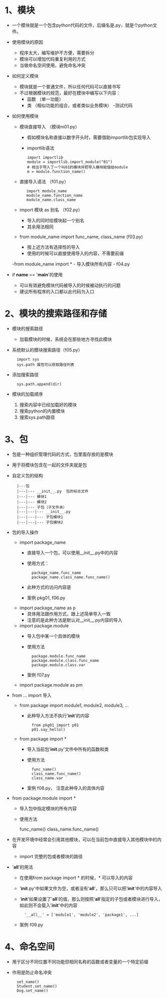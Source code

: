 # 1、模块
- 一个模块就是一个包含python代码的文件，后缀名是.py，就是个python文件。
- 使用模块的原因
    - 程序太大，编写维护不方便，需要拆分
    - 模块可以增加代码重复利用的方式
    - 当做命名空间使用，避免命名冲突
- 如何定义模块
    - 模块就是一个普通文件，所以任何代码可以直接书写
    - 不过根据模块的规范，最好在模块中编写以下内容：
        - 函数 （单一功能）
        - 类 （相似功能的组合，或者类似业务模块）
        -测试代码
- 如何使用模块
    - 模块直接导入 （模块m01.py）
        - 假如模块名称直接以数字开头时，需要借助importlib包实现导入
        - importlib语法
            
              import importlib
              module = importlib.import_module("01")  
              # 相当于导入了一个叫01的模块并把导入模块赋值给module
              m = module.function_name()
    
    - 直接导入语法 （f01.py）
    
             import module_name
             module_name.function_name
             module_name.class_name
            
    - import 模块 as 别名 （f02.py）
        - 导入的同时给模块起一个别名
        - 其余用法相同
    
    - from module_name import func_name, class_name (f03.py)
        - 按上述方法有选择性的导入
        - 使用的时候可以直接使用导入的内容，不需要前缀
        
    -from module_name import *
        - 导入模块所有内容
        - f04.py
    
- if __name__ == '__main__'的使用
    - 可以有效避免模块代码被导入的时候被动执行的问题
    - 建议所有程序的入口都以此代码为入口

# 2、模块的搜索路径和存储
- 模块的搜索路径
    - 加载模块的时候，系统会在那些地方寻找此模块
- 系统默认的模块搜索路径（f05.py）
    
        import sys
        sys.path 属性可以获取路径列表
- 添加搜索路径

        sys.path.append(dir)
- 模块的加载顺序
    1. 搜索内容中已经加载好的模块
    2. 搜索python的内置模块
    3. 搜索sys.path路径
    
# 3、包
- 包是一种组织管理代码的方式，包里面存放的是模块
- 用于将模块包含在一起的文件夹就是包
- 自定义包的结构

        |---包
        |---|--- __init__.py  包的标志文件
        |---|--- 模块1
        |---|--- 模块2
        |---|--- 子包（子文件夹）
        |---|---|--- __init__.py
        |---|---|--- 子包模块1
        |---|---|--- 子包模块2
        
- 包的导入操作
    - import package_name
        - 直接导入一个包，可以使用__init__.py中的内容
        - 使用方式：
        
                package_name.func_name
                package_name.class_name.func_name()
        - 此种方式的访问内容是
        - 案例 pkg01, f06.py
    - import package_name as p
        - 具体用法跟作用方式，跟上述简单导入一致
        - 注意的是此种方法是默认对__init__.py内容的导入
    - import package.module
        - 导入包中某一个具体的模块
        - 使用方法
        
                package.module.func_name
                package.module.class.func_name
                package.module.class.var
        - 案例 f07.py
    - import package.module as pm

- from ... import 导入
    - from package import module1, module2, module3, ...
        - 此种导入方法不执行'__init__'的内容
    
                from pkg01 import p01
                p01.say_hello()
    - from package import *
        - 导入当前包'__init__.py'文件中所有的函数和类
        - 使用方法
                
                func_name()
                class_name.func_name()
                class_name.var
        - 案例 f08.py， 注意此种导入的具体内容
    
- from package.module import *
    - 导入包中指定模块的所有内容
    - 使用方法
    
        func_name()
        class_name.func_name()
        
- 在开发环境中经常会引用其他模块，可以在当前包中直接导入其他模块中的内容
    - import 完整的包或者模块的路径
    
- '__all__'的用法
    - 在使用from package import * 的时候，* 可以导入的内容
    - '__init__.py'中如果文件为空，或者没有'__all__'，那么只可以把'__init__'中的内容导入
    - '__init__'如果设置了'__all__'的值，那么则按照'__all__'指定的子包或者模块进行导入，
        如此则不会载入'__init__'中的内容
    
            '__all__' = ['module1', 'module2', 'package1', ...]
    - 案例 f09.py
    
# 4、命名空间
- 用于区分不同位置不同功能但相同名称的函数或者变量的一个特定前缀
- 作用是防止命名冲突

        set_name()
        Student.set_name()
        Dog.set_name()
